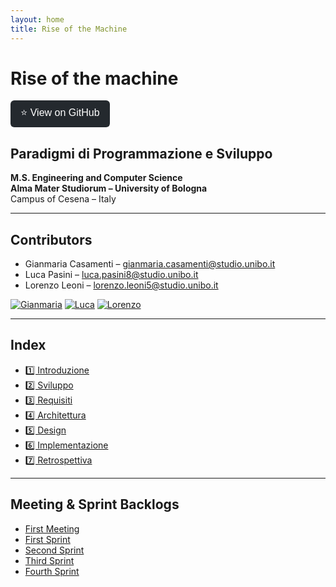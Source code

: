```yaml
---
layout: home
title: Rise of the Machine
---
```


# **Rise of the machine**

<a href="https://github.com/GiammaCode/PPS-25-RiseOfTheMachine" target="_blank">
  <button style="padding: 8px 16px; font-size: 16px; border: none; background-color: #24292e; color: white; border-radius: 6px; cursor: pointer;">
    ⭐ View on GitHub
  </button>
</a>

## **Paradigmi di Programmazione e Sviluppo**
**M.S. Engineering and Computer Science**  
**Alma Mater Studiorum – University of Bologna**  
Campus of Cesena – Italy

---

## **Contributors**

- Gianmaria Casamenti – [gianmaria.casamenti@studio.unibo.it](mailto:gianmaria.casamenti@studio.unibo.it)
- Luca Pasini – [luca.pasini8@studio.unibo.it](mailto:luca.pasini8@studio.unibo.it)
- Lorenzo Leoni – [lorenzo.leoni5@studio.unibo.it](mailto:lorenzo.leoni5@studio.unibo.it)

[![Gianmaria](https://github.com/GiammaCode.png?size=80)](https://github.com/GiammaCode)
[![Luca](https://github.com.png?size=20)](https://github.com/Paso2000)
[![Lorenzo](https://github.com/LoryBug.png?size=80)](https://github.com/LoryBug)

---

## **Index**

- [1️⃣ Introduzione](sections/1_Introduction.md)
- [2️⃣ Sviluppo](sections/2_Development.md)
- [3️⃣ Requisiti](sections/3_Requirements.md)
- [4️⃣ Architettura](sections/4_Architecture.md)
- [5️⃣ Design](sections/5_Design.md)
- [6️⃣ Implementazione](sections/6_Implementation.md)
- [7️⃣ Retrospettiva](sections/7_Retrospective.md)

---

## **Meeting & Sprint Backlogs**

- [First Meeting](backlog/first-meeting.md)
- [First Sprint](backlog/first-sprint.md)
- [Second Sprint](backlog/second-sprint.md)
- [Third Sprint](backlog/third-sprint.md)
- [Fourth Sprint](backlog/fourth-sprint.md)
